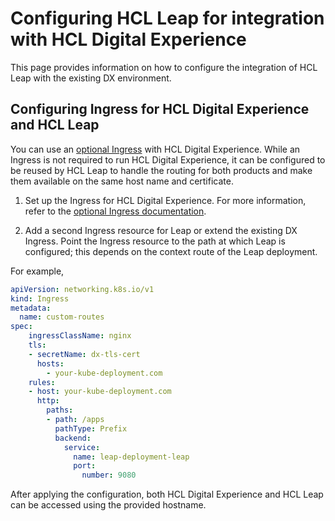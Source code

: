# Configuring HCL Leap for integration with HCL Digital Experience

This page provides information on how to configure the integration of HCL Leap with the existing DX environment.

## Configuring Ingress for HCL Digital Experience and HCL Leap

You can use an [optional Ingress](../../../../deployment/install/container/helm_deployment/preparation/optional_tasks/optional-configure-ingress.md) with HCL Digital Experience. While an Ingress is not required to run HCL Digital Experience, it can be configured to be reused by HCL Leap to handle the routing for both products and make them available on the same host name and certificate.

1. Set up the Ingress for HCL Digital Experience. For more information, refer to the [optional Ingress documentation](../../../../deployment/install/container/helm_deployment/preparation/optional_tasks/optional-configure-ingress.md).

2. Add a second Ingress resource for Leap or extend the existing DX Ingress. Point the Ingress resource to the path at which Leap is configured; this depends on the context route of the Leap deployment.

  For example,
  
  ```yaml
  apiVersion: networking.k8s.io/v1
  kind: Ingress
  metadata:
    name: custom-routes
  spec:
      ingressClassName: nginx
      tls:
      - secretName: dx-tls-cert
        hosts:
          - your-kube-deployment.com
      rules:
      - host: your-kube-deployment.com
        http:
          paths:
          - path: /apps
            pathType: Prefix
            backend:
              service:
                name: leap-deployment-leap
                port:
                  number: 9080
  ```
    
After applying the configuration, both HCL Digital Experience and HCL Leap can be accessed using the provided hostname.
